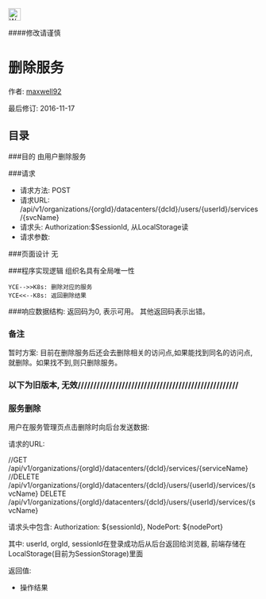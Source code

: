 <img src="http://kubernetes.io/kubernetes/img/warning.png" alt="WARNING" width="25" height="25"> 

####修改请谨慎

删除服务
==============

作者: [maxwell92](https://github.com/maxwell92)

最后修订: 2016-11-17

目录
--------------
###目的
由用户删除服务


###请求

* 请求方法: POST
* 请求URL: /api/v1/organizations/{orgId}/datacenters/{dcId}/users/{userId}/services/{svcName}
* 请求头: Authorization:$SessionId, 从LocalStorage读  
* 请求参数: 



###页面设计 
无


###程序实现逻辑
组织名具有全局唯一性
```Title: 检查组织重名
YCE-->>K8s: 删除对应的服务
YCE<<--K8s: 返回删除结果
```


###响应数据结构: 
返回码为0, 表示可用。
其他返回码表示出错。


### 备注
暂时方案: 目前在删除服务后还会去删除相关的访问点,如果能找到同名的访问点,就删除。如果找不到,则只删除服务。

### 以下为旧版本, 无效///////////////////////////////////////////////////


### 服务删除

用户在服务管理页点击删除时向后台发送数据:

请求的URL:

//GET /api/v1/organizations/{orgId}/datacenters/{dcId}/services/{serviceName}
//DELETE /api/v1/organizations/{orgId}/datacenters/{dcId}/users/{userId}/services/{svcName}
DELETE /api/v1/organizations/{orgId}/datacenters/{dcId}/users/{userId}/services/{svcName}

请求头中包含: Authorization: ${sessionId}, NodePort: ${nodePort}

其中: userId, orgId, sessionId在登录成功后从后台返回给浏览器, 前端存储在LocalStorage(目前为SessionStorage)里面


返回值:

* 操作结果

